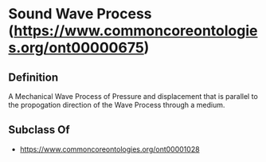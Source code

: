 # Sound Wave Process (https://www.commoncoreontologies.org/ont00000675)

## Definition
A Mechanical Wave Process of Pressure and displacement that is parallel to the propogation direction of the Wave Process through a medium.

## Subclass Of
- https://www.commoncoreontologies.org/ont00001028

